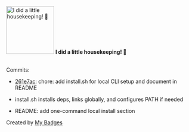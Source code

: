 <img src="https://my-badges.github.io/my-badges/chore-commit.png" alt="I did a little housekeeping! 🧹" title="I did a little housekeeping! 🧹" width="128">
<strong>I did a little housekeeping! 🧹</strong>
<br><br>

Commits:

- <a href="https://github.com/VatsalSy/occusage/commit/261e7ace50a676ca3c3f9336529d608ab1a515a3">261e7ac</a>: chore: add install.sh for local CLI setup and document in README

- install.sh installs deps, links globally, and configures PATH if needed
- README: add one-command local install section


Created by <a href="https://github.com/my-badges/my-badges">My Badges</a>